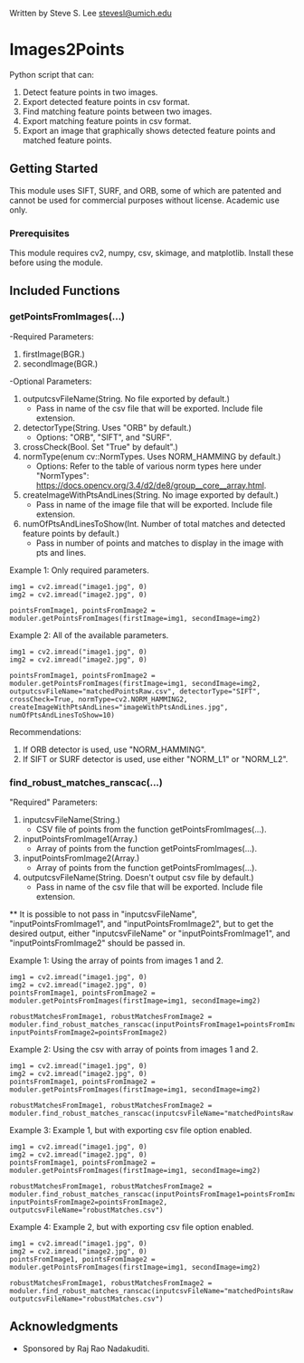 Written by Steve S. Lee
stevesl@umich.edu

# Images2Points

Python script that can:
1) Detect feature points in two images.
2) Export detected feature points in csv format.
3) Find matching feature points between two images.
4) Export matching feature points in csv format.
5) Export an image that graphically shows detected feature points and matched feature points.

## Getting Started

This module uses SIFT, SURF, and ORB, some of which are patented and cannot be used for commercial purposes without license. Academic use only.

### Prerequisites

This module requires cv2, numpy, csv, skimage, and matplotlib. Install these before using the module.


## Included Functions

### getPointsFromImages(...)

-Required Parameters:
1. firstImage(BGR.)
2. secondImage(BGR.)

-Optional Parameters:
1. outputcsvFileName(String. No file exported by default.)
   * Pass in name of the csv file that will be exported. Include file extension.
2. detectorType(String. Uses "ORB" by default.)
   * Options: "ORB", "SIFT", and "SURF".
3. crossCheck(Bool. Set "True" by default".)
4. normType(enum cv::NormTypes. Uses NORM_HAMMING by default.)
   * Options: Refer to the table of various norm types here under "NormTypes": https://docs.opencv.org/3.4/d2/de8/group__core__array.html.
5. createImageWithPtsAndLines(String. No image exported by default.)
   * Pass in name of the image file that will be exported. Include file extension.
6. numOfPtsAndLinesToShow(Int. Number of total matches and detected feature points by default.)
   * Pass in number of points and matches to display in the image with pts and lines.

Example 1: Only required parameters.
```
img1 = cv2.imread("image1.jpg", 0)
img2 = cv2.imread("image2.jpg", 0)

pointsFromImage1, pointsFromImage2 = moduler.getPointsFromImages(firstImage=img1, secondImage=img2)
```

Example 2: All of the available parameters.
```
img1 = cv2.imread("image1.jpg", 0)
img2 = cv2.imread("image2.jpg", 0)

pointsFromImage1, pointsFromImage2 = moduler.getPointsFromImages(firstImage=img1, secondImage=img2, outputcsvFileName="matchedPointsRaw.csv", detectorType="SIFT", crossCheck=True, normType=cv2.NORM_HAMMING2, createImageWithPtsAndLines="imageWithPtsAndLines.jpg", numOfPtsAndLinesToShow=10)
```

Recommendations:
1. If ORB detector is used, use "NORM_HAMMING".
2. If SIFT or SURF detector is used, use either "NORM_L1" or "NORM_L2".

### find_robust_matches_ranscac(...)

"Required" Parameters:
1. inputcsvFileName(String.)
   * CSV file of points from the function getPointsFromImages(...).
2. inputPointsFromImage1(Array.)
   * Array of points from the function getPointsFromImages(...).
3. inputPointsFromImage2(Array.)
   * Array of points from the function getPointsFromImages(...).
4. outputcsvFileName(String. Doesn't output csv file by default.)
   * Pass in name of the csv file that will be exported. Include file extension.

** It is possible to not pass in "inputcsvFileName", "inputPointsFromImage1", and "inputPointsFromImage2", but to get the desired output, either "inputcsvFileName" or "inputPointsFromImage1", and "inputPointsFromImage2" should be passed in.

Example 1: Using the array of points from images 1 and 2.
```
img1 = cv2.imread("image1.jpg", 0)
img2 = cv2.imread("image2.jpg", 0)
pointsFromImage1, pointsFromImage2 = moduler.getPointsFromImages(firstImage=img1, secondImage=img2)

robustMatchesFromImage1, robustMatchesFromImage2 = moduler.find_robust_matches_ranscac(inputPointsFromImage1=pointsFromImage1, inputPointsFromImage2=pointsFromImage2)
```

Example 2: Using the csv with array of points from images 1 and 2.
```
img1 = cv2.imread("image1.jpg", 0)
img2 = cv2.imread("image2.jpg", 0)
pointsFromImage1, pointsFromImage2 = moduler.getPointsFromImages(firstImage=img1, secondImage=img2)

robustMatchesFromImage1, robustMatchesFromImage2 = moduler.find_robust_matches_ranscac(inputcsvFileName="matchedPointsRaw.csv")
```

Example 3: Example 1, but with exporting csv file option enabled.
```
img1 = cv2.imread("image1.jpg", 0)
img2 = cv2.imread("image2.jpg", 0)
pointsFromImage1, pointsFromImage2 = moduler.getPointsFromImages(firstImage=img1, secondImage=img2)

robustMatchesFromImage1, robustMatchesFromImage2 = moduler.find_robust_matches_ranscac(inputPointsFromImage1=pointsFromImage1, inputPointsFromImage2=pointsFromImage2, outputcsvFileName="robustMatches.csv")
```

Example 4: Example 2, but with exporting csv file option enabled.
```
img1 = cv2.imread("image1.jpg", 0)
img2 = cv2.imread("image2.jpg", 0)
pointsFromImage1, pointsFromImage2 = moduler.getPointsFromImages(firstImage=img1, secondImage=img2)

robustMatchesFromImage1, robustMatchesFromImage2 = moduler.find_robust_matches_ranscac(inputcsvFileName="matchedPointsRaw.csv", outputcsvFileName="robustMatches.csv")
```

## Acknowledgments

* Sponsored by Raj Rao Nadakuditi.

